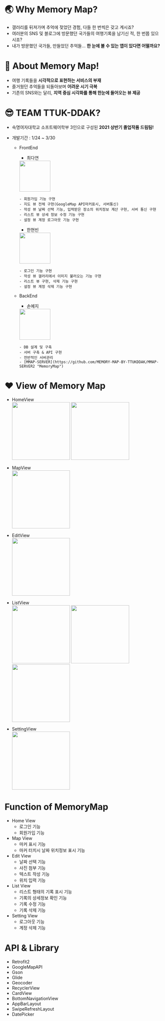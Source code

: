 # 🌏 Why Memory Map?

- 갤러리를 뒤져가며 추억에 젖었던 경험, 다들 한 번씩은 갖고 계시죠?
- 여러분의 SNS 및 블로그에 방문했던 국가들의 여행기록을 남기신 적, 한 번쯤 있으시죠?
- 내가 방문했던 국가들, 만들었던 추억들... __한 눈에 볼 수 있는 앱이 있다면 어떨까요?__

# 🌸 About Memory Map!
- 여행 기록들을 __시각적으로 표현하는 서비스의 부재__
- 즐거웠던 추억들을 되돌아보며 __어려운 시기 극복__
- 기존의 SNS와는 달리, __지역 중심 시각화를 통해 한눈에 들어오는 뷰 제공__

# 😎 TEAM TTUK-DDAK?

- 숙명여자대학교 소프트웨어학부 3인으로 구성된 __2021 상반기 졸업작품 드림팀!__
- 개발기간 : 1/24 ~ 3/30

  - FrontEnd
    - 최다연  
    <img src = "https://user-images.githubusercontent.com/50194490/113519060-ebf89e80-95c4-11eb-87cd-0967ca586f96.png" width = "100px">   
    
        - 회원가입 기능 구현 
        - 지도 뷰 전체 구현(GoogleMap API마커표시, 서버통신) 
        - 작성 뷰 날짜 선택 기능, 입력받은 장소의 위치정보 계산 구현, 서버 통신 구현  
        - 리스트 뷰 상세 정보 수정 기능 구현  
        - 설정 뷰 계정 로그아웃 기능 구현
    
    - 한현빈  
    <img src = "https://user-images.githubusercontent.com/50194490/113519104-2104f100-95c5-11eb-8ba4-be8eeef73498.png" width = "100px">  
      
        - 로그인 기능 구현
        - 작성 뷰 갤러리에서 이미지 불러오는 기능 구현
        - 리스트 뷰 구현, 삭제 기능 구현 
        - 설정 뷰 계정 삭제 기능 구현

  - BackEnd
    - 손예지  
    <img src = "https://user-images.githubusercontent.com/50194490/113519861-eb163b80-95c9-11eb-88ff-d9da71ffad2c.png" width = "100px">
    
        - DB 설계 및 구축
        - 서버 구축 & API 구현
        - 전반적인 서버관리
        - [MMAP-SERVER](https://github.com/MEMORY-MAP-BY-TTUKDDAK/MMAP-SERVER2 "MemoryMap")


# ❤️ View of Memory Map
- HomeView   
  <img src = "https://user-images.githubusercontent.com/50194490/112957299-42f11480-917c-11eb-8894-bc0cfe1036e0.jpg" width="187.5px"> <img src = "https://user-images.githubusercontent.com/50194490/112957310-45536e80-917c-11eb-9f13-70c59d68f530.jpg" width = "187.5px">

- MapView  
  <img src = "https://user-images.githubusercontent.com/50194490/113518795-7213e580-95c3-11eb-97fc-5107d81725fe.jpg" width = "187.5px">  

- EditView    
  <img src = "https://user-images.githubusercontent.com/50194490/113518865-dd5db780-95c3-11eb-9d07-c36a898f1c72.jpg" width = "187.5px">  

- ListView   
<img src ="https://user-images.githubusercontent.com/50194490/113519801-8bb82b80-95c9-11eb-8450-22ee99a552af.jpg" width = "187.5px"> <img src = "https://user-images.githubusercontent.com/50194490/113518912-30d00580-95c4-11eb-9319-4bfa6d7f6e7e.jpg" width = "187.5px">  <img src = "https://user-images.githubusercontent.com/50194490/113518928-434a3f00-95c4-11eb-817c-68c97ba24385.jpg" width = "187.5px">  
  
- SettingView    
  <img src = "https://user-images.githubusercontent.com/50194490/113519836-c1f5ab00-95c9-11eb-93e5-d495bd1c4b21.png" width = "187.5px">

    

# Function of MemoryMap
- Home View  
  - 로그인 기능
  - 회원가입 기능
- Map View  
  - 마커 표시 기능
  - 마커 터치시 날짜  위치정보 표시 기능
- Edit View  
  - 날짜 선택 기능
  - 사진 첨부 기능
  - 텍스트 작성 기능
  - 위치 입력 기능
- List View
  - 리스트 형태의 기록 표시 기능
  - 기록의 상세정보 확인 기능
  - 기록 수정 기능
  - 기록 삭제 기능
- Setting View
  - 로그아웃 기능
  - 계정 삭제 기능  

# API & Library
- Retrofit2 
- GoogleMapAPI
- Gson 
- Glide
- Geocoder
- RecyclerView
- CardView
- BottomNavigationView
- AppBarLayout
- SwipeRefreshLayout
- DatePicker
